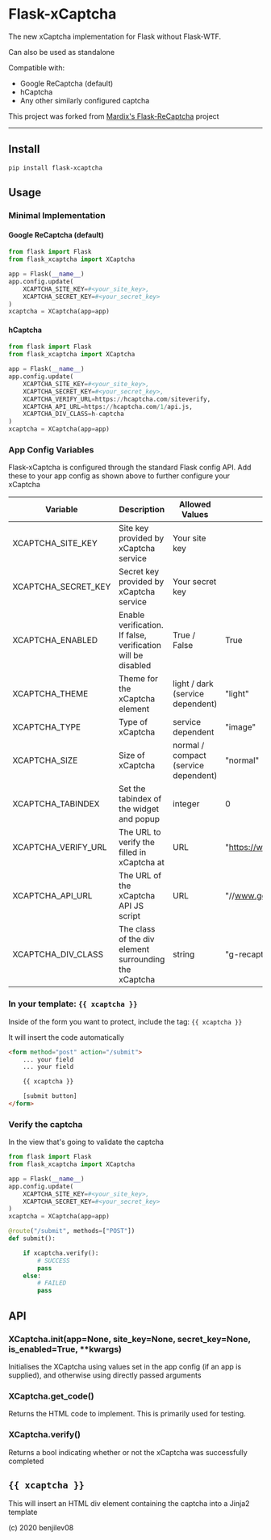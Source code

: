 # Flask-xCaptcha

The new xCaptcha implementation for Flask without Flask-WTF.

Can also be used as standalone

Compatible with:

* Google ReCaptcha (default)
* hCaptcha
* Any other similarly configured captcha

This project was forked from [Mardix's Flask-ReCaptcha](https://github.com/mardix/flask-recaptcha) project

---

## Install

`pip install flask-xcaptcha`

## Usage

### Minimal Implementation

#### Google ReCaptcha (default)

```python
from flask import Flask
from flask_xcaptcha import XCaptcha

app = Flask(__name__)
app.config.update(
    XCAPTCHA_SITE_KEY=#<your_site_key>,
    XCAPTCHA_SECRET_KEY=#<your_secret_key>
)
xcaptcha = XCaptcha(app=app)
```

#### hCaptcha

```python
from flask import Flask
from flask_xcaptcha import XCaptcha

app = Flask(__name__)
app.config.update(
    XCAPTCHA_SITE_KEY=#<your_site_key>,
    XCAPTCHA_SECRET_KEY=#<your_secret_key>,
    XCAPTCHA_VERIFY_URL=https://hcaptcha.com/siteverify,
    XCAPTCHA_API_URL=https://hcaptcha.com/1/api.js,
    XCAPTCHA_DIV_CLASS=h-captcha
)
xcaptcha = XCaptcha(app=app)
```

### App Config Variables

Flask-xCaptcha is configured through the standard Flask config API.
Add these to your app config as shown above to further configure your xCaptcha

Variable            | Description | Allowed Values | Default | Required?
---                 | ---         | ---            | ---     | ---
XCAPTCHA_SITE_KEY   | Site key provided by xCaptcha service | Your site key | | Required
XCAPTCHA_SECRET_KEY | Secret key provided by xCaptcha service | Your secret key | | Required
XCAPTCHA_ENABLED    | Enable verification. If false, verification will be disabled | True / False | True | Optional
XCAPTCHA_THEME      | Theme for the xCaptcha element | light / dark (service dependent) | "light" | Optional
XCAPTCHA_TYPE       | Type of xCaptcha | service dependent | "image" | Optional
XCAPTCHA_SIZE       | Size of xCaptcha | normal / compact (service dependent) | "normal" | Optional
XCAPTCHA_TABINDEX   | Set the tabindex of the widget and popup | integer | 0 | Optional
XCAPTCHA_VERIFY_URL | The URL to verify the filled in xCaptcha at | URL | "https://www.google.com/recaptcha/api/siteverify" | Optional
XCAPTCHA_API_URL    | The URL of the xCaptcha API JS script | URL | "//www.google.com/recaptcha/api.js" | Optional
XCAPTCHA_DIV_CLASS  | The class of the div element surrounding the xCaptcha | string | "g-recaptcha" | Optional

### In your template: `{{ xcaptcha }}`

Inside of the form you want to protect, include the tag: `{{ xcaptcha }}`

It will insert the code automatically

```html
<form method="post" action="/submit">
    ... your field
    ... your field

    {{ xcaptcha }}

    [submit button]
</form>
```

### Verify the captcha

In the view that's going to validate the captcha

```python
from flask import Flask
from flask_xcaptcha import XCaptcha

app = Flask(__name__)
app.config.update(
    XCAPTCHA_SITE_KEY=#<your_site_key>,
    XCAPTCHA_SECRET_KEY=#<your_secret_key>
)
xcaptcha = XCaptcha(app=app)

@route("/submit", methods=["POST"])
def submit():

    if xcaptcha.verify():
        # SUCCESS
        pass
    else:
        # FAILED
        pass
```

## API

### XCaptcha.__init__(app=None, site_key=None, secret_key=None, is_enabled=True, **kwargs)

Initialises the XCaptcha using values set in the app config (if an app is supplied), and otherwise using directly passed arguments

### XCaptcha.get_code()

Returns the HTML code to implement.
This is primarily used for testing.

### XCaptcha.verify()

Returns a bool indicating whether or not the xCaptcha was successfully completed

## `{{ xcaptcha }}`

This will insert an HTML div element containing the captcha into a Jinja2 template

(c) 2020 benjilev08
